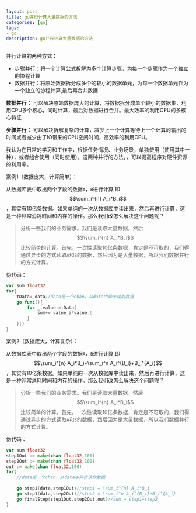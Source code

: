 ```yaml
---
layout: post
title: go并行计算大量数据的方法
categories: [go]
tags: 
- go
description: go并行计算大量数据的方法
---
```


并行计算的两种方式：

- 步骤并行：将一个计算公式拆解为多个计算步骤，为每一个步骤作为一个独立的协程计算
- 数据并行：将原始数据拆分成多个的较小的数据单元，为每一个数据单元作为一个独立的协程计算,最后再合并数据

**数据并行：** 可以解决原始数据庞大的计算，将数据拆分成单个较小的数据集，利用CPU多个核心，同时计算，最后对数据进行合并。最大效率的利用CPU的多核心特征

**步骤并行：** 可以解决拆解复杂的计算，减少上一个计算等待上一个计算的输出的时间或者减少由于IO带来的CPU空闲时间，高效率的利用CPU。

我认为在日常的学习和工作中，根据任务情况、业务场景，单独使用（使用其中一种），或者组合使用（同时使用），这两种并行的方法，，可以提高程序对硬件资源的利用率。



案例1（数据庞大，计算简单）：

从数据库表中取出两个字段的数据`A`，`B`进行计算,即$$\sum_i^{n} A_i*B_i$$，其实有10亿条数据。如果单纯的一次从数据库中读出来，然后再进行计算，这是一种非常消耗时间和内存的操作。那么我们改怎么解决这个问题呢？

> 分析一些我们的业务需求。我们是读取大量数据，然后$$\sum_i^{n} A_i*B_i$$比较简单的计算。首先，一次性读取10亿条数据，肯定是不可取的，我们得通过异步的方式读取`A`和`B`的数据，然后因为是大量数据，所以我们数据并行的方式计算。

伪代码：

```go
var sum float32
for{
    tData<-data//data是一个chan，从data中异步读取数据
    go func(){
        for _,value:=tData{
            sum+= value.a*value.b
        }
    }()
}
```

案例2（数据庞大，计算复杂）：

从数据库表中取出两个字段的数据`A`，`B`进行计算,即$$\sum_i^{n} A_i*B_i+\sum_i^n A_i^{B_i}+B_i^{A_i}$$，其实有10亿条数据。如果单纯的一次从数据库中读出来，然后再进行计算，这是一种非常消耗时间和内存的操作。那么我们改怎么解决这个问题呢？

> 分析一些我们的业务需求。我们是读取大量数据，然后$$\sum_i^{n} A_i*B_i$$比较简单的计算。首先，一次性读取10亿条数据，肯定是不可取的，我们得通过异步的方式读取`A`和`B`的数据，然后因为是大量数据，所以我们数据并行的方式计算。

伪代码：

```go
var sum float32
step1Out := make(chan float32,100)
step2Out := make(chan float32,100)
out := make(chan float32,100)
for{
    //data是一个chan，从data中异步读取数据
    
    go step1(data,step1Out)//step1 = \sum_i^{n} A_i*B_i
    go step1(data,step2Out)//step2 = \sum_i^n A_i^{B_i}+B_i^{A_i}
    go finalStep(step1Out,step2Out,out)//sum = step1+step2
}
```

